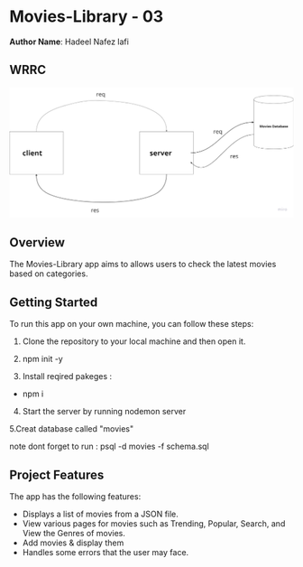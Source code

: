 # Movies-Library - 03

**Author Name**: Hadeel Nafez lafi

## WRRC

![wrrc](/image_png.png)

## Overview

The Movies-Library app aims to allows users to check the latest movies based on categories.

## Getting Started

To run this app on your own machine, you can follow these steps:

1. Clone the repository to your local machine and then open it.

2. npm init -y

3. Install reqired pakeges :

- npm i

4. Start the server by running  nodemon server

5.Creat database called "movies"

note dont forget to run :
psql -d movies -f schema.sql


## Project Features

The app has the following features:

- Displays a list of movies from a JSON file.
- View various pages for movies such as Trending, Popular, Search, and View the Genres of movies.
- Add movies & display them
- Handles some errors that the user may face.
